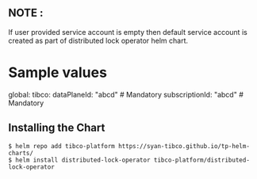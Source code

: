 ## NOTE :
If user provided service account is empty then default service account is created as part of distributed lock operator helm chart.

# Sample values
global:
  tibco:
    dataPlaneId: "abcd" # Mandatory
    subscriptionId: "abcd" # Mandatory


## Installing the Chart

```console
$ helm repo add tibco-platform https://syan-tibco.github.io/tp-helm-charts/
$ helm install distributed-lock-operator tibco-platform/distributed-lock-operator